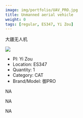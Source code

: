 ```yaml
---
image: img/portfolio/UAV_PRO.jpg
title: Unmanned aerial vehicle
weight: 0
tags: [regular, ES347, Yi Zou]
---
```


大疆无人机

<!--more-->

![](../../img/portfolio/UAV_PRO.jpg)

- PI: Yi Zou
- Location: ES347
- Quantity: 1
- Category: CAT
- Brand/Model: 御PRO

NA

NA

NA
